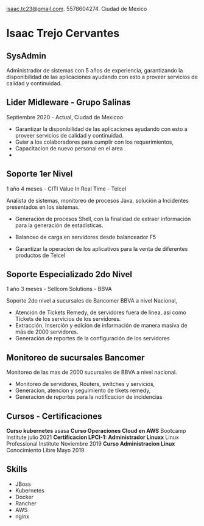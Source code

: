 isaac.tc23@gmail.com. 5578604274. Ciudad de Mexico

# Isaac Trejo Cervantes
## SysAdmin
Administrador de sistemas con 5 años de experiencia, garantizando la disponibilidad de las aplicaciones ayudando con esto a proveer servicios de calidad y continuidad.


## Lider Midleware - Grupo Salinas
Septiembre 2020 - Actual, Ciudad de Mexicoo 

- Garantizar la disponibilidad de las aplicaciones ayudando con esto a proveer servicios de calidad y continuidad.
- Guiar a los colaboradores para cumplir con los requerimientos, 
- Capacitacion de nuevo personal en el area
- 

## Soporte 1er Nivel
1 año 4 meses - CITI Value In Real Time - Telcel

Analista de sistemas, monitoreo de procesos Java, solución a Incidentes presentados en los sistemas. 
- Generación de procesos Shell, con la finalidad de extraer información para la generación de estadísticas.
- Balanceo de carga en servidores desde balanceador F5

- Garantizar la operacion de los aplicativos para la venta de diferentes productos de Telcel


## Soporte Especializado 2do Nivel
1 año 3 meses - Sellcom Solutions - BBVA

Soporte 2do nivel a sucursales de Bancomer BBVA a nivel Nacional,

- Atención de Tickets Remedy, de servidores fuera de línea, así como Tickets de los servicios de los servidores.
- Extracción, Inserción y edición de información de manera masiva de más de 2000 servidores.
- Generación de reportes de la configuración de los servidores

## Monitoreo de sucursales Bancomer
Monitoreo de las mas de 2000 sucursales de BBVA a nivel nacional.
- Monitoreo de servidores, Routers, switches y servicios,
- Generacion, atencion y seguimiento de tikets remedy, 
- Generacion de reportes para la notificacion de incidencias

## Cursos - Certificaciones
**Curso kubernetes**
asasa
**Curso Operaciones Cloud en AWS**
Bootcamp Institute   julio 2021
**Certificacion LPCI-1: Administrador Linuxx**
Linux Professional Institute  Noviembre 2019
**Curso Administracion Linux**
Conocimiento Libre  Mayo 2019
## Skills

- JBoss
- Kubernetes
- Docker
- Rancher
- AWS
- nginx


